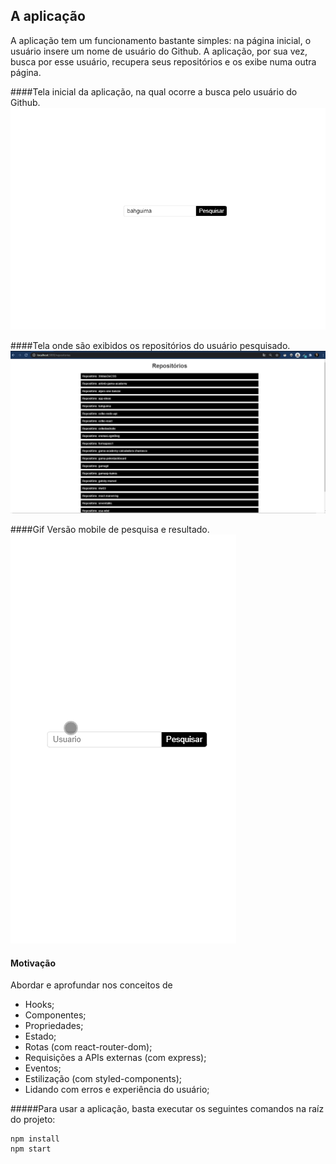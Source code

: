 ## A aplicação
A aplicação tem um funcionamento bastante simples: na página inicial, o usuário insere um nome de usuário do Github. A aplicação, por sua vez, busca por esse usuário, recupera seus repositórios e os exibe numa outra página.

####Tela inicial da aplicação, na qual ocorre a busca pelo usuário do Github.
 <img src="./src/img/React-App.png"/>


####Tela onde são exibidos os repositórios do usuário pesquisado.
 <img src="./src/img/react-repository.png"/>

####Gif Versão mobile de pesquisa e resultado.
 <img src="./src/img/react-repository-mobile.gif"/>

#### Motivação
Abordar e aprofundar nos conceitos de 
- Hooks;
- Componentes;
- Propriedades;
- Estado;
- Rotas (com react-router-dom);
- Requisições a APIs externas (com express);
- Eventos;
- Estilização (com styled-components);
- Lidando com erros e experiência do usuário;


#####Para usar a aplicação, basta executar os seguintes comandos na raíz do projeto:
```
npm install
npm start
```
